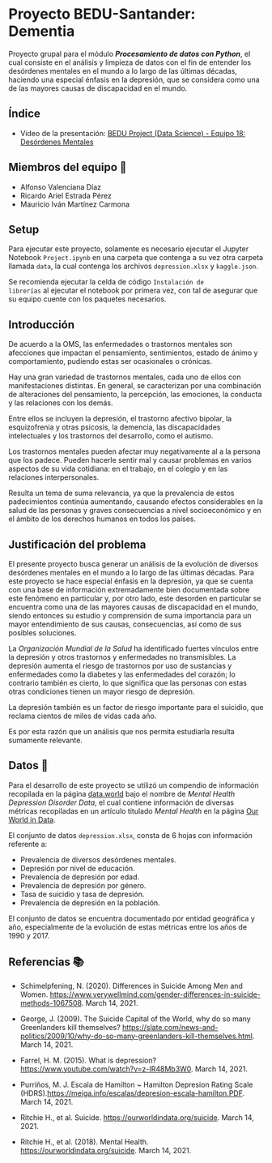 # Proyecto BEDU-Santander: Dementia

Proyecto grupal para el módulo ___Procesamiento de datos con Python___, el cual consiste en el análisis y limpieza de datos con el fin de entender los desórdenes mentales en el mundo a lo largo de las últimas décadas, haciendo una especial énfasis en la depresión, que se considera como una de las mayores causas de discapacidad en el mundo.

## Índice

- Video de la presentación: [BEDU Project (Data Science) - Equipo 18: Desórdenes Mentales](https://youtu.be/nX1KyLtuTrc)

## Miembros del equipo 👥

- Alfonso Valenciana Díaz
- Ricardo Ariel Estrada Pérez
- Mauricio Iván Martínez Carmona

## Setup

Para ejecutar este proyecto, solamente es necesario ejecutar el Jupyter Notebook <code>Project.ipynb</code> en una carpeta que contenga a su vez otra carpeta llamada <code>data</code>, la cual contenga los archivos <code>depression.xlsx</code> y <code>kaggle.json</code>. 

Se recomienda ejecutar la celda de código <code>Instalación de librerías</code> al ejecutar el notebook por primera vez, con tal de asegurar que su equipo cuente con los paquetes necesarios.

## Introducción

De acuerdo a la OMS, las enfermedades o trastornos mentales son afecciones que impactan el pensamiento, sentimientos, estado de ánimo y comportamiento, pudiendo estas ser ocasionales o crónicas.

Hay una gran variedad de trastornos mentales, cada uno de ellos con manifestaciones distintas. En general, se caracterizan por una combinación de alteraciones del pensamiento, la percepción, las emociones, la conducta y las relaciones con los demás. 

Entre ellos se incluyen la depresión, el trastorno afectivo bipolar, la esquizofrenia y otras psicosis, la demencia, las discapacidades intelectuales y los trastornos del desarrollo, como el autismo.

Los trastornos mentales pueden afectar muy negativamente al a la persona que los padece. Pueden hacerle sentir mal y causar problemas en varios aspectos de su vida cotidiana: en el trabajo, en el colegio y en las relaciones interpersonales.

Resulta un tema de suma relevancia, ya que la prevalencia de estos padecimientos continúa aumentando, causando efectos considerables en la salud de las personas y graves consecuencias a nivel socioeconómico y en el ámbito de los derechos humanos en todos los países.

## Justificación del problema

El presente proyecto busca generar un análisis de la evolución de diversos desórdenes mentales en el mundo a lo largo de las últimas décadas. Para este proyecto se hace especial énfasis en la depresión, ya que se cuenta con una base de información extremadamente bien documentada sobre este fenómeno en particular y, por otro lado, este desorden en particular se encuentra como una de las mayores causas de discapacidad en el mundo, siendo entonces su estudio y comprensión de suma importancia para un mayor entendimiento de sus causas, consecuencias, así como de sus posibles soluciones.

La <em>Organización Mundial de la Salud</em> ha identificado fuertes vínculos entre la depresión y otros trastornos y enfermedades no transmisibles. La depresión aumenta el riesgo de trastornos por uso de sustancias y enfermedades como la diabetes y las enfermedades del corazón; lo contrario también es cierto, lo que significa que las personas con estas otras condiciones tienen un mayor riesgo de depresión.

La depresión también es un factor de riesgo importante para el suicidio, que reclama cientos de miles de vidas cada año.

Es por esta razón que un análisis que nos permita estudiarla resulta sumamente relevante.

## Datos 📃

Para el desarrollo de este proyecto se utilizó un compendio de información recopilada en la página [data.world](https://data.world/vizzup/mental-health-depression-disorder-data) bajo el nombre de <em>Mental Health Depression Disorder Data</em>, el cual contiene información de diversas métricas recopiladas en un artículo titulado <em>Mental Health</em> en la página [Our World in Data](https://ourworldindata.org/mental-health#all-charts-preview). 

El conjunto de datos <code>depression.xlsx</code>, consta de 6 hojas con información referente a:

- Prevalencia de diversos desórdenes mentales.
- Depresión por nivel de educación.
- Prevalencia de depresión por edad.
- Prevalencia de depresión por género.
- Tasa de suicidio y tasa de depresión.
- Prevalencia de depresión en la población.

El conjunto de datos se encuentra documentado por entidad geográfica y año, especialmente de la evolución de estas métricas entre los años de 1990 y 2017.

## Referencias 📚

- Schimelpfening, N. (2020). Differences in Suicide Among Men and Women. https://www.verywellmind.com/gender-differences-in-suicide-methods-1067508. March 14, 2021.

- George, J. (2009). The Suicide Capital of the World, why do so many Greenlanders kill themselves? https://slate.com/news-and-politics/2009/10/why-do-so-many-greenlanders-kill-themselves.html. March 14, 2021.

- Farrel, H. M. (2015). What is depression? https://www.youtube.com/watch?v=z-IR48Mb3W0. March 14, 2021.

- Purriños, M. J. Escala de Hamilton ~ Hamilton Depresion Rating Scale (HDRS).https://meiga.info/escalas/depresion-escala-hamilton.PDF. March 14, 2021.

- Ritchie H., et al. Suicide. https://ourworldindata.org/suicide. March 14, 2021.

- Ritchie H., et al. (2018). Mental Health. https://ourworldindata.org/suicide. March 14, 2021.